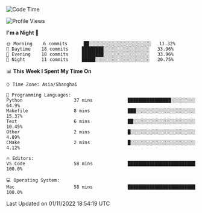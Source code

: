 <!--START_SECTION:waka-->
![Code Time](http://img.shields.io/badge/Code%20Time-17%20hrs%2039%20mins-blue)

![Profile Views](http://img.shields.io/badge/Profile%20Views-2-blue)

**I'm a Night 🦉** 

```text
🌞 Morning    6 commits      ██░░░░░░░░░░░░░░░░░░░░░░░   11.32% 
🌆 Daytime    18 commits     ████████░░░░░░░░░░░░░░░░░   33.96% 
🌃 Evening    18 commits     ████████░░░░░░░░░░░░░░░░░   33.96% 
🌙 Night      11 commits     █████░░░░░░░░░░░░░░░░░░░░   20.75%

```


📊 **This Week I Spent My Time On** 

```text
⌚︎ Time Zone: Asia/Shanghai

💬 Programming Languages: 
Python                   37 mins             ████████████████░░░░░░░░░   64.9% 
Makefile                 8 mins              ███░░░░░░░░░░░░░░░░░░░░░░   15.37% 
Text                     6 mins              ██░░░░░░░░░░░░░░░░░░░░░░░   10.45% 
Other                    2 mins              █░░░░░░░░░░░░░░░░░░░░░░░░   4.89% 
CMake                    2 mins              █░░░░░░░░░░░░░░░░░░░░░░░░   4.12%

🔥 Editors: 
VS Code                  58 mins             █████████████████████████   100.0%

💻 Operating System: 
Mac                      58 mins             █████████████████████████   100.0%

```


 Last Updated on 01/11/2022 18:54:19 UTC
<!--END_SECTION:waka-->